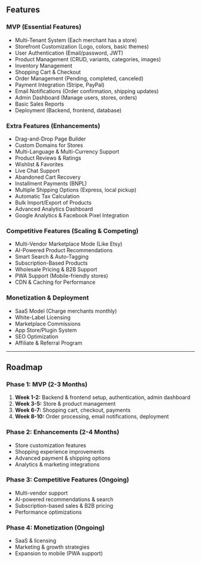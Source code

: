 
## Features

### MVP (Essential Features)
- Multi-Tenant System (Each merchant has a store)
- Storefront Customization (Logo, colors, basic themes)
- User Authentication (Email/password, JWT)
- Product Management (CRUD, variants, categories, images)
- Inventory Management
- Shopping Cart & Checkout
- Order Management (Pending, completed, canceled)
- Payment Integration (Stripe, PayPal)
- Email Notifications (Order confirmation, shipping updates)
- Admin Dashboard (Manage users, stores, orders)
- Basic Sales Reports
- Deployment (Backend, frontend, database)

### Extra Features (Enhancements)
- Drag-and-Drop Page Builder
- Custom Domains for Stores
- Multi-Language & Multi-Currency Support
- Product Reviews & Ratings
- Wishlist & Favorites
- Live Chat Support
- Abandoned Cart Recovery
- Installment Payments (BNPL)
- Multiple Shipping Options (Express, local pickup)
- Automatic Tax Calculation
- Bulk Import/Export of Products
- Advanced Analytics Dashboard
- Google Analytics & Facebook Pixel Integration

### Competitive Features (Scaling & Competing)
- Multi-Vendor Marketplace Mode (Like Etsy)
- AI-Powered Product Recommendations
- Smart Search & Auto-Tagging
- Subscription-Based Products
- Wholesale Pricing & B2B Support
- PWA Support (Mobile-friendly stores)
- CDN & Caching for Performance

### Monetization & Deployment
- SaaS Model (Charge merchants monthly)
- White-Label Licensing
- Marketplace Commissions
- App Store/Plugin System
- SEO Optimization
- Affiliate & Referral Program

---

## Roadmap

### Phase 1: MVP (2-3 Months)
1. **Week 1-2:** Backend & frontend setup, authentication, admin dashboard
2. **Week 3-5:** Store & product management
3. **Week 6-7:** Shopping cart, checkout, payments
4. **Week 8-10:** Order processing, email notifications, deployment

### Phase 2: Enhancements (2-4 Months)
- Store customization features
- Shopping experience improvements
- Advanced payment & shipping options
- Analytics & marketing integrations

### Phase 3: Competitive Features (Ongoing)
- Multi-vendor support
- AI-powered recommendations & search
- Subscription-based sales & B2B pricing
- Performance optimizations

### Phase 4: Monetization (Ongoing)
- SaaS & licensing
- Marketing & growth strategies
- Expansion to mobile (PWA support)

